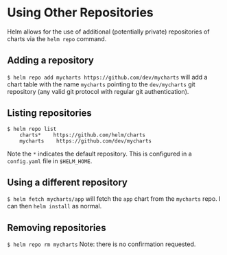 # Using Other Repositories

Helm allows for the use of additional (potentially private) repositories of charts via the `helm repo` command.

## Adding a repository

`$ helm repo add mycharts https://github.com/dev/mycharts` will add a chart table with the name `mycharts` pointing to the `dev/mycharts` git repository (any valid git protocol with regular git authentication).

## Listing repositories

```
$ helm repo list
    charts*    https://github.com/helm/charts
    mycharts    https://github.com/dev/mycharts
```
Note the `*` indicates the default repository. This is configured in a `config.yaml` file in `$HELM_HOME`.

## Using a different repository

`$ helm fetch mycharts/app` will fetch the `app` chart from the `mycharts` repo. I can then `helm install` as normal.

## Removing repositories

`$ helm repo rm mycharts` Note: there is no confirmation requested.
